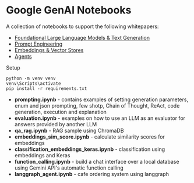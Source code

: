 # Google GenAI Notebooks

A collection of notebooks to support the following whitepapers:
- [Foundational Large Language Models & Text Generation](https://www.kaggle.com/whitepaper-foundational-llm-and-text-generation)
- [Prompt Engineering](https://www.kaggle.com/whitepaper-prompt-engineering)
- [Embeddings & Vector Stores](https://www.kaggle.com/whitepaper-embeddings-and-vector-stores)
- [Agents](https://www.kaggle.com/whitepaper-agents)

Setup

```
python -m venv venv
venv\Scripts\activate
pip install -r requirements.txt
```

- **prompting.ipynb** - contains examples of setting generation parameters, enum and json prompting, few shotp, Chain of Thought, ReAct, code generation, execution and explanation
- **evaluation.ipynb** - examples on how to use an LLM as an evaluator for answers provided by another LLM
- **qa_rag.ipynb** - RAG sample using ChromaDB
- **embeddings_sim_score.ipynb** - calculate similarity scores for embeddings
- **classification_embeddings_keras.ipynb** - classification using embeddings and Keras
- **function_calling.ipynb** - build a chat interface over a local database using Gemini API's automatic function calling
- **langgraph_agent.ipynb** - cafe ordering system using langgraph